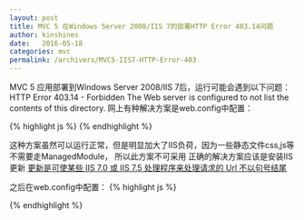 ```yaml
---
layout: post
title: MVC 5 在Windows Server 2008/IIS 7的部署HTTP Error 403.14问题
author: kinshines
date:   2016-05-18
categories: mvc
permalink: /archivers/MVC5-IIS7-HTTP-Error-403
---
```


MVC 5 应用部署到Windows Server 2008/IIS 7后，运行可能会遇到以下问题：
HTTP Error 403.14 - Forbidden The Web server is configured to not list the contents of this directory.
网上有种解决方案是web.config中配置：

{% highlight js %}
<modules runAllManagedModulesForAllRequests="true">
{% endhighlight %}

这种方案虽然可以运行正常，但是明显加大了IIS负荷，因为一些静态文件css,js等不需要走ManagedModule，
所以此方案不可采用
正确的解决方案应该是安装IIS更新
[更新是可使某些 IIS 7.0 或 IIS 7.5 处理程序来处理请求的 Url 不以句号结尾](https://support.microsoft.com/zh-cn/help/980368/a-update-is-available-that-enables-certain-iis-7.0-or-iis-7.5-handlers-to-handle-requests-whose-urls-do-not-end-with-a-period)

之后在web.config中配置：
{% highlight js %}

<configuration>
  <system.webServer>
    <handlers>
      <remove name="ExtensionlessUrl-Integrated-4.0" />
      <remove name="ExtensionlessUrl-ISAPI-4.0_64bit" />
      <remove name="ExtensionlessUrl-ISAPI-4.0_32bit" />
    </handlers>
  </system.webServer>
</configuration>

{% endhighlight %}
